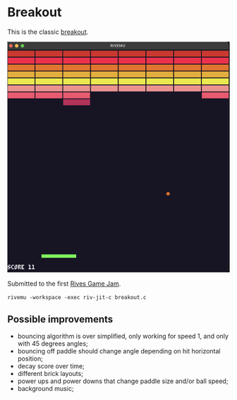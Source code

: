 # Breakout

This is the classic [breakout](<https://en.wikipedia.org/wiki/Breakout_(video_game)>).

![screenshot](breakout.png)

Submitted to the first [Rives Game Jam](https://itch.io/jam/rives1).

```shell
rivemu -workspace -exec riv-jit-c breakout.c
```

## Possible improvements

- bouncing algorithm is over simplified, only working for speed 1, and only with 45 degrees angles;
- bouncing off paddle should change angle depending on hit horizontal position;
- decay score over time;
- different brick layouts;
- power ups and power downs that change paddle size and/or ball speed;
- background music;
